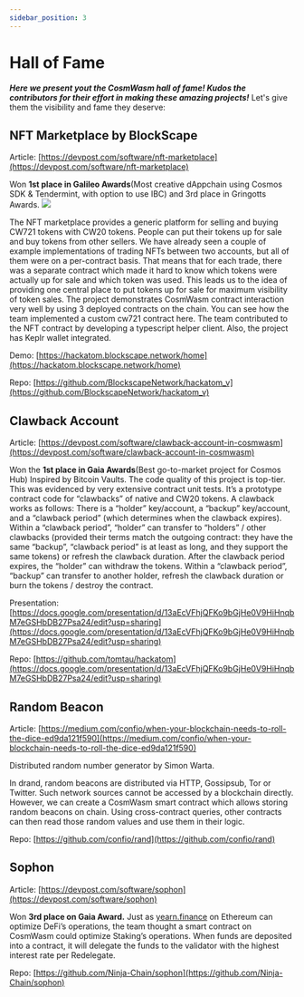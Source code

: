 ```yaml
---
sidebar_position: 3
---
```


# Hall of Fame

_**Here we present yout the CosmWasm hall of fame! Kudos the contributors for their effort in making these amazing
projects!**_
Let's give them the visibility and fame they deserve:

## NFT Marketplace by BlockScape

Article: [https://devpost.com/software/nft-marketplace](https://devpost.com/software/nft-marketplace)

Won **1st place in Galileo Awards**(Most creative dAppchain using Cosmos SDK & Tendermint, with option to use IBC) and
3rd place in Gringotts Awards.
![](/nft_marketplace.jpeg)

The NFT marketplace provides a generic platform for selling and buying CW721 tokens with CW20 tokens. People can put
their tokens up for sale and buy tokens from other sellers. We have already seen a couple of example implementations of
trading NFTs between two accounts, but all of them were on a per-contract basis. That means that for each trade, there
was a separate contract which made it hard to know which tokens were actually up for sale and which token was used. This
leads us to the idea of providing one central place to put tokens up for sale for maximum visibility of token sales. The
project demonstrates CosmWasm contract interaction very well by using 3 deployed contracts on the chain. You can see how
the team implemented a custom cw721 contract here. The team contributed to the NFT contract by developing a typescript
helper client. Also, the project has Keplr wallet integrated.

Demo: [https://hackatom.blockscape.network/home](https://hackatom.blockscape.network/home)

Repo: [https://github.com/BlockscapeNetwork/hackatom_v](https://github.com/BlockscapeNetwork/hackatom_v)

## Clawback Account

Article: [https://devpost.com/software/clawback-account-in-cosmwasm](https://devpost.com/software/clawback-account-in-cosmwasm)

Won the **1st place in Gaia Awards**(Best go-to-market project for Cosmos Hub)
Inspired by Bitcoin Vaults. The code quality of this project is top-tier. This was evidenced by very extensive contract
unit tests. It’s a prototype contract code for “clawbacks” of native and CW20 tokens. A clawback works as follows:
There is a “holder” key/account, a “backup” key/account, and a “clawback period” (which determines when the clawback
expires). Within a “clawback period”, “holder” can transfer to “holders” / other clawbacks (provided their terms match
the outgoing contract: they have the same “backup”, “clawback period” is at least as long, and they support the same
tokens) or refresh the clawback duration. After the clawback period expires, the “holder” can withdraw the tokens.
Within a “clawback period”, “backup” can transfer to another holder, refresh the clawback duration or burn the tokens /
destroy the contract.

Presentation: [https://docs.google.com/presentation/d/13aEcVFhjQFKo9bGjHe0V9HiHnqbM7eGSHbDB27Psa24/edit?usp=sharing](https://docs.google.com/presentation/d/13aEcVFhjQFKo9bGjHe0V9HiHnqbM7eGSHbDB27Psa24/edit?usp=sharing)

Repo: [https://github.com/tomtau/hackatom](https://docs.google.com/presentation/d/13aEcVFhjQFKo9bGjHe0V9HiHnqbM7eGSHbDB27Psa24/edit?usp=sharing)

## Random Beacon

Article: [https://medium.com/confio/when-your-blockchain-needs-to-roll-the-dice-ed9da121f590](https://medium.com/confio/when-your-blockchain-needs-to-roll-the-dice-ed9da121f590)

Distributed random number generator by Simon Warta.

In drand, random beacons are distributed via HTTP, Gossipsub, Tor or Twitter. Such network sources cannot be accessed by
a blockchain directly. However, we can create a CosmWasm smart contract which allows storing random beacons on chain.
Using cross-contract queries, other contracts can then read those random values and use them in their logic.

Repo: [https://github.com/confio/rand](https://github.com/confio/rand)

## Sophon

Article: [https://devpost.com/software/sophon](https://devpost.com/software/sophon)

Won **3rd place on Gaia Award.**
Just as [yearn.finance](https://yearn.finance/) on Ethereum can optimize DeFi’s operations, the team thought a smart
contract on CosmWasm could optimize Staking’s operations. When funds are deposited into a contract, it will delegate the
funds to the validator with the highest interest rate per Redelegate.

Repo: [https://github.com/Ninja-Chain/sophon](https://github.com/Ninja-Chain/sophon)
